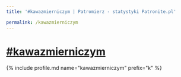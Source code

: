 ```yaml
---
title: '#kawazmierniczym | Patromierz - statystyki Patronite.pl'

permalink: /kawazmierniczym
---
```


# [#kawazmierniczym](https://patronite.pl/kawazmierniczym)

{% include profile.md name="kawazmierniczym" prefix="k" %}
